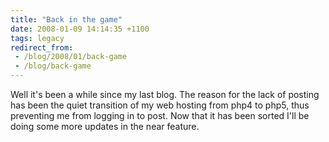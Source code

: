 ```yaml
---
title: "Back in the game"
date: 2008-01-09 14:14:35 +1100
tags: legacy
redirect_from:
 - /blog/2008/01/back-game
 - /blog/back-game
---
```


Well it's been a while since my last blog. The reason for the lack of posting has been the quiet transition of my web hosting from php4 to php5, thus preventing me from logging in to post. Now that it has been sorted I'll be doing some more updates in the near feature.
